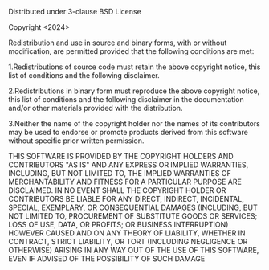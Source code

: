 Distributed under 3-clause BSD License

Copyright <2024> 
<Nikola Nedelchev>

Redistribution and use in source and binary 
forms, with or without modification, are 
permitted provided that the following 
conditions are met: 

1.Redistributions of source code must
retain the above copyright notice, this
list of conditions and the following
disclaimer.

2.Redistributions in binary form must 
reproduce the above copyright notice,
this list of conditions and the following
disclaimer in the documentation and/or other 
materials provided with the distribution.

3.Neither the name of the copyright holder
nor the names of its contributors may be 
used to endorse or promote products derived
from this software without specific prior 
written permission.

THIS SOFTWARE IS PROVIDED BY THE COPYRIGHT
HOLDERS AND CONTRIBUTORS "AS IS" AND ANY
EXPRESS OR IMPLIED WARRANTIES, INCLUDING,
BUT NOT LIMITED TO, THE IMPLIED WARRANTIES
OF MERCHANTABILITY AND FITNESS FOR A 
PARTICULAR PURPOSE ARE DISCLAIMED. IN NO 
EVENT SHALL THE COPYRIGHT HOLDER OR 
CONTRIBUTORS BE LIABLE FOR ANY DIRECT, 
INDIRECT, INCIDENTAL, SPECIAL, EXEMPLARY, 
OR CONSEQUENTIAL DAMAGES (INCLUDING, BUT 
NOT LIMITED TO, PROCUREMENT OF SUBSTITUTE 
GOODS OR SERVICES; LOSS OF USE, DATA, OR 
PROFITS; OR BUSINESS INTERRUPTION) HOWEVER 
CAUSED AND ON ANY THEORY OF LIABILITY, 
WHETHER IN CONTRACT, STRICT LIABILITY, OR 
TORT (INCLUDING NEGLIGENCE OR OTHERWISE) 
ARISING IN ANY WAY OUT OF THE USE OF THIS 
SOFTWARE, EVEN IF ADVISED OF THE POSSIBILITY 
OF SUCH DAMAGE
